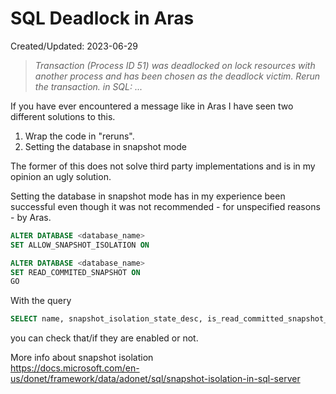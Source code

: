 # SQL Deadlock in Aras
<div class='editDate'>Created/Updated: 2023-06-29</div>

> *Transaction (Process ID 51) was deadlocked on lock resources with another process and has been chosen as the deadlock victim. Rerun the transaction. in SQL: ...*

If you have ever encountered a message like in Aras I have seen two different solutions to this.

1. Wrap the code in "reruns".
2. Setting the database in snapshot mode

The former of this does not solve third party implementations and is in my opinion an ugly solution.

Setting the database in snapshot mode has in my experience been successful even though it was not recommended - for unspecified reasons - by Aras.

``` sql
ALTER DATABASE <database_name>
SET ALLOW_SNAPSHOT_ISOLATION ON 
```

``` sql
ALTER DATABASE <database_name>
SET READ_COMMITED_SNAPSHOT ON
GO
```

With the query

``` sql
SELECT name, snapshot_isolation_state_desc, is_read_committed_snapshot_on from sys.databases 
```

you can check that/if they are enabled or not.

More info about snapshot isolation  
<https://docs.microsoft.com/en-us/donet/framework/data/adonet/sql/snapshot-isolation-in-sql-server>
